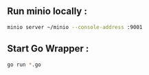 ## Run minio locally :
```bash
minio server ~/minio --console-address :9001
```
## Start Go Wrapper :
```bash
go run *.go
```